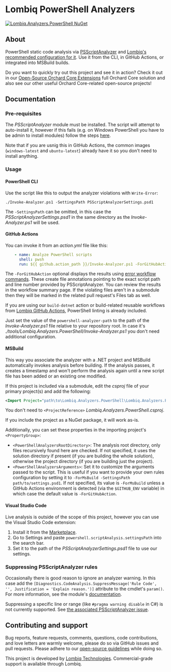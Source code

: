 # Lombiq PowerShell Analyzers

[![Lombiq.Analyzers.PowerShell NuGet](https://img.shields.io/nuget/v/Lombiq.Analyzers.PowerShell?label=Lombiq.Analyzers.PowerShell)](https://www.nuget.org/packages/Lombiq.Analyzers.PowerShell/)


## About

PowerShell static code analysis via [PSScriptAnalyzer](https://github.com/PowerShell/PSScriptAnalyzer) and [Lombiq's recommended configuration for it](Lombiq.Analyzers.PowerShell/PSScriptAnalyzerSettings.psd1). Use it from the CLI, in GitHub Actions, or integrated into MSBuild builds.

Do you want to quickly try out this project and see it in action? Check it out in our [Open-Source Orchard Core Extensions](https://github.com/Lombiq/Open-Source-Orchard-Core-Extensions) full Orchard Core solution and also see our other useful Orchard Core-related open-source projects!


## Documentation

### Pre-requisites

The *PSScriptAnalyzer* module must be installed. The script will attempt to auto-install it, however if this fails (e.g. on Windows PowerShell you have to be admin to install modules) follow the steps [here](https://docs.microsoft.com/en-us/powershell/utility-modules/psscriptanalyzer/overview?view=ps-modules#installing-psscriptanalyzer).

Note that if you are usnig this in GitHub Actions, the common images (`windows-latest` and `ubuntu-latest`) already have it so you don't need to install anything.

### Usage

#### PowerShell CLI

Use the script like this to output the analyzer violations with `Write-Error`:

```pwsh
./Invoke-Analyzer.ps1 -SettingsPath PSScriptAnalyzerSettings.psd1
```

The `-SettingsPath` can be omitted, in this case the _PSScriptAnalyzerSettings.psd1_ in the same directory as the _Invoke-Analyzer.ps1_ will be used.

#### GitHub Actions

You can invoke it from an _action.yml_ file like this:
```yaml
    - name: Analyze PowerShell scripts
      shell: pwsh
      run: ${{ github.action_path }}/Invoke-Analyzer.ps1 -ForGitHubAction
```

The `-ForGitHubAction` optional displays the results using [error workflow commands](https://docs.github.com/en/actions/using-workflows/workflow-commands-for-github-actions#setting-an-error-message). These create file annotations pointing to the exact script path and line number provided by PSScriptAnalyzer. You can review the results in the workflow summary page. If the violating files aren't in a submodule then they will be marked in the related pull request's Files tab as well.

If you are using our `build-dotnet` action or build-related reusable workflows from [Lombiq GitHub Actions](https://github.com/Lombiq/GitHub-Actions), PowerShell linting is already included.

Just set the value of the `powershell-analyzer-path` to the path of the _Invoke-Analyzer.ps1_ file relative to your repository root. In case it's _./tools/Lombiq.Analyzers.PowerShell/Invoke-Analyzer.ps1_ you don't need additional configuration.

#### MSBuild

This way you associate the analyzer with a .NET project and MSBuild automatically invokes analysis before building. If the analysis passes, it creates a timestamp and won't perform the analysis again until a new script file has been added or an existing one modified.

If this project is included via a submodule, edit the _csproj_ file of your primary project(s) and add the following:

```xml
<Import Project="path\to\Lombiq.Analyzers.PowerShell\Lombiq.Analyzers.PowerShell.targets" />
```

You don't need to `<ProjectReference>` _Lombiq.Analyzers.PowerShell.csproj_.

If you include the project as a NuGet package, it will work as-is.

Additionally, you can set these properties in the importing project's `<PropertyGroup>`:
- `<PowerShellAnalyzersRootDirectory>`: The analysis root directory, only files recursively found here are checked. If not specified, it uses the solution directory if present (if you are building the whole solution), otherwise the project directory (if you are building just the project).
- `<PowerShellAnalyzersArguments>`: Set it to customize the arguments passed to the script. This is useful if you want to provide your own rules configuration by setting it to `-ForMsBuild -SettingsPath path/to/settings.psd1`. If not specified, its value is `-ForMsBuild` unless a GitHub Actions environment is detected (via the `$GITHUB_ENV` variable) in which case the default value is `-ForGitHubAction`.

#### Visual Studio Code

Live analysis is outside of the scope of this project, however you can use the Visual Studio Code extension:
1. Install it from the [Marketplace](https://marketplace.visualstudio.com/items?itemName=ms-vscode.PowerShell).
2. Go to Settings and paste `powershell.scriptAnalysis.settingsPath` into the search bar.
3. Set it to the path of the _PSScriptAnalyzerSettings.psd1_ file to use our settings.

### Suppressing PSScriptAnalyzer rules

Occasionally there is good reason to ignore an analyzer warning. In this case add the `[Diagnostics.CodeAnalysis.SuppressMessage('Rule Code', '', Justification = 'Explain reason.')]` attribute to the cmdlet's `param()`. For more information, see the module's [documentation](https://docs.microsoft.com/en-us/powershell/utility-modules/psscriptanalyzer/using-scriptanalyzer?view=ps-modules#suppressing-rules).

Suppressing a specific line or range (like `#pragma warning disable` in C#) is not currently supported. See [the associated PSScriptAnalyzer issue](https://github.com/PowerShell/PSScriptAnalyzer/issues/849).


## Contributing and support

Bug reports, feature requests, comments, questions, code contributions, and love letters are warmly welcome, please do so via GitHub issues and pull requests. Please adhere to our [open-source guidelines](https://lombiq.com/open-source-guidelines) while doing so.

This project is developed by [Lombiq Technologies](https://lombiq.com/). Commercial-grade support is available through Lombiq.
